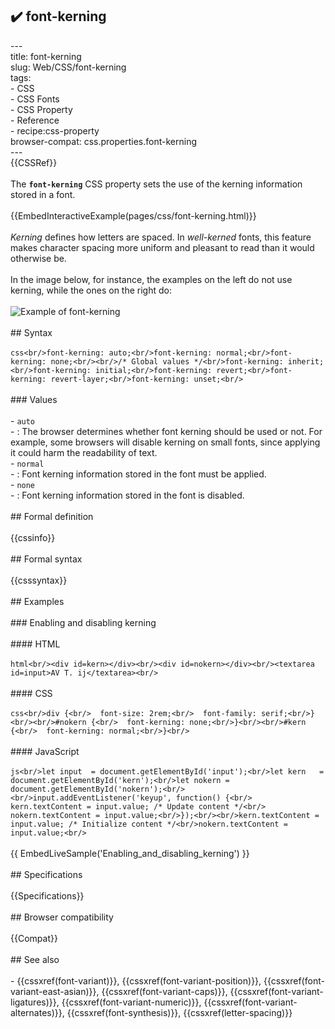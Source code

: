 ## ✔️ font-kerning 
 ---<br/>title: font-kerning<br/>slug: Web/CSS/font-kerning<br/>tags:<br/>  - CSS<br/>  - CSS Fonts<br/>  - CSS Property<br/>  - Reference<br/>  - recipe:css-property<br/>browser-compat: css.properties.font-kerning<br/>---<br/>{{CSSRef}}<br/><br/>The **`font-kerning`** CSS property sets the use of the kerning information stored in a font.<br/><br/>{{EmbedInteractiveExample(pages/css/font-kerning.html)}}<br/><br/>_Kerning_ defines how letters are spaced. In _well-kerned_ fonts, this feature makes character spacing more uniform and pleasant to read than it would otherwise be.<br/><br/>In the image below, for instance, the examples on the left do not use kerning, while the ones on the right do:<br/><br/>![Example of font-kerning](font-kerning.png)<br/><br/>## Syntax<br/><br/>```css<br/>font-kerning: auto;<br/>font-kerning: normal;<br/>font-kerning: none;<br/><br/>/* Global values */<br/>font-kerning: inherit;<br/>font-kerning: initial;<br/>font-kerning: revert;<br/>font-kerning: revert-layer;<br/>font-kerning: unset;<br/>```<br/><br/>### Values<br/><br/>- `auto`<br/>  - : The browser determines whether font kerning should be used or not. For example, some browsers will disable kerning on small fonts, since applying it could harm the readability of text.<br/>- `normal`<br/>  - : Font kerning information stored in the font must be applied.<br/>- `none`<br/>  - : Font kerning information stored in the font is disabled.<br/><br/>## Formal definition<br/><br/>{{cssinfo}}<br/><br/>## Formal syntax<br/><br/>{{csssyntax}}<br/><br/>## Examples<br/><br/>### Enabling and disabling kerning<br/><br/>#### HTML<br/><br/>```html<br/><div id=kern></div><br/><div id=nokern></div><br/><textarea id=input>AV T. ij</textarea><br/>```<br/><br/>#### CSS<br/><br/>```css<br/>div {<br/>  font-size: 2rem;<br/>  font-family: serif;<br/>}<br/><br/>#nokern {<br/>  font-kerning: none;<br/>}<br/><br/>#kern {<br/>  font-kerning: normal;<br/>}<br/>```<br/><br/>#### JavaScript<br/><br/>```js<br/>let input  = document.getElementById('input');<br/>let kern   = document.getElementById('kern');<br/>let nokern = document.getElementById('nokern');<br/><br/>input.addEventListener('keyup', function() {<br/>  kern.textContent = input.value; /* Update content */<br/>  nokern.textContent = input.value;<br/>});<br/><br/>kern.textContent = input.value; /* Initialize content */<br/>nokern.textContent = input.value;<br/>```<br/><br/>{{ EmbedLiveSample('Enabling_and_disabling_kerning') }}<br/><br/>## Specifications<br/><br/>{{Specifications}}<br/><br/>## Browser compatibility<br/><br/>{{Compat}}<br/><br/>## See also<br/><br/>- {{cssxref(font-variant)}}, {{cssxref(font-variant-position)}}, {{cssxref(font-variant-east-asian)}}, {{cssxref(font-variant-caps)}}, {{cssxref(font-variant-ligatures)}}, {{cssxref(font-variant-numeric)}}, {{cssxref(font-variant-alternates)}}, {{cssxref(font-synthesis)}}, {{cssxref(letter-spacing)}}<br/>